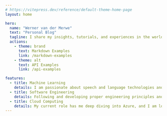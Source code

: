```yaml
---
# https://vitepress.dev/reference/default-theme-home-page
layout: home

hero:
  name: "Werner van der Merwe"
  text: "Personal Blog"
  tagline: I share my insights, tutorials, and experiences in the world of programming, machine learning and cloud computing.
  actions:
    - theme: brand
      text: Markdown Examples
      link: /markdown-examples
    - theme: alt
      text: API Examples
      link: /api-examples

features:
  - title: Machine Learning
    details: I am passionate about speech and language technologies and how it can shape the future of humanity.
  - title: Software Engineering
    details: Following and developing proper engineering principles and processes is core to everything I do. 
  - title: Cloud Computing
    details: My current role has me deep diving into Azure, and I am loving it.
---
```


